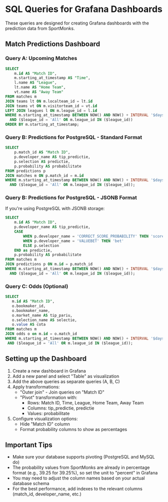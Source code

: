 # SQL Queries for Grafana Dashboards

These queries are designed for creating Grafana dashboards with the prediction data from SportMonks.

## Match Predictions Dashboard

### Query A: Upcoming Matches

```sql
SELECT
    m.id AS "Match ID",
    m.starting_at_timestamp AS "Time",
    l.name AS "League",
    lt.name AS "Home Team",
    vt.name AS "Away Team"
FROM matches m
JOIN teams lt ON m.localteam_id = lt.id
JOIN teams vt ON m.visitorteam_id = vt.id
LEFT JOIN leagues l ON m.league_id = l.id
WHERE m.starting_at_timestamp BETWEEN NOW() AND NOW() + INTERVAL '$days_ahead days'
  AND ($league_id = 'All' OR m.league_id IN ($league_id))
ORDER BY m.starting_at_timestamp;
```

### Query B: Predictions for PostgreSQL - Standard Format

```sql
SELECT
    p.match_id AS "Match ID",
    p.developer_name AS tip_predictie,
    p.selection AS predictie,
    p.probability AS probabilitate
FROM predictions p
JOIN matches m ON p.match_id = m.id
WHERE m.starting_at_timestamp BETWEEN NOW() AND NOW() + INTERVAL '$days_ahead days'
  AND ($league_id = 'All' OR m.league_id IN ($league_id));
```

### Query B: Predictions for PostgreSQL - JSONB Format

If you're using PostgreSQL with JSONB storage:

```sql
SELECT
    m.id AS "Match ID",
    p.developer_name AS tip_predictie,
    CASE
        WHEN p.developer_name = 'CORRECT_SCORE_PROBABILITY' THEN 'scores'
        WHEN p.developer_name = 'VALUEBET' THEN 'bet'
        ELSE p.selection
    END as predictie,
    p.probability AS probabilitate
FROM matches m
JOIN predictions p ON m.id = p.match_id
WHERE m.starting_at_timestamp BETWEEN NOW() AND NOW() + INTERVAL '$days_ahead days'
  AND ($league_id = 'All' OR m.league_id IN ($league_id));
```

### Query C: Odds (Optional)

```sql
SELECT
   m.id AS "Match ID",
   o.bookmaker_id,
   o.bookmaker_name,
   o.market_name AS tip_pariu,
   o.selection_name AS selectie,
   o.value AS cota
FROM matches m
JOIN odds o on m.id = o.match_id
WHERE m.starting_at_timestamp BETWEEN NOW() AND NOW() + INTERVAL '$days_ahead days'
 AND ($league_id = 'All' OR m.league_id IN ($league_id));
```

## Setting up the Dashboard

1. Create a new dashboard in Grafana
2. Add a new panel and select "Table" as visualization
3. Add the above queries as separate queries (A, B, C)
4. Apply transformations:
   - "Outer join" - Join queries on "Match ID"
   - "Pivot" transformation with:
     - Rows: Match ID, Time, League, Home Team, Away Team
     - Columns: tip_predictie, predictie
     - Values: probabilitate
5. Configure visualization options:
   - Hide "Match ID" column
   - Format probability columns to show as percentages

## Important Tips

- Make sure your database supports pivoting (PostgreSQL and MySQL do)
- The probability values from SportMonks are already in percentage format (e.g., 39.25 for 39.25%), so set the unit to "percent" in Grafana
- You may need to adjust the column names based on your actual database schema
- For the best performance, add indexes to the relevant columns (match_id, developer_name, etc.)
